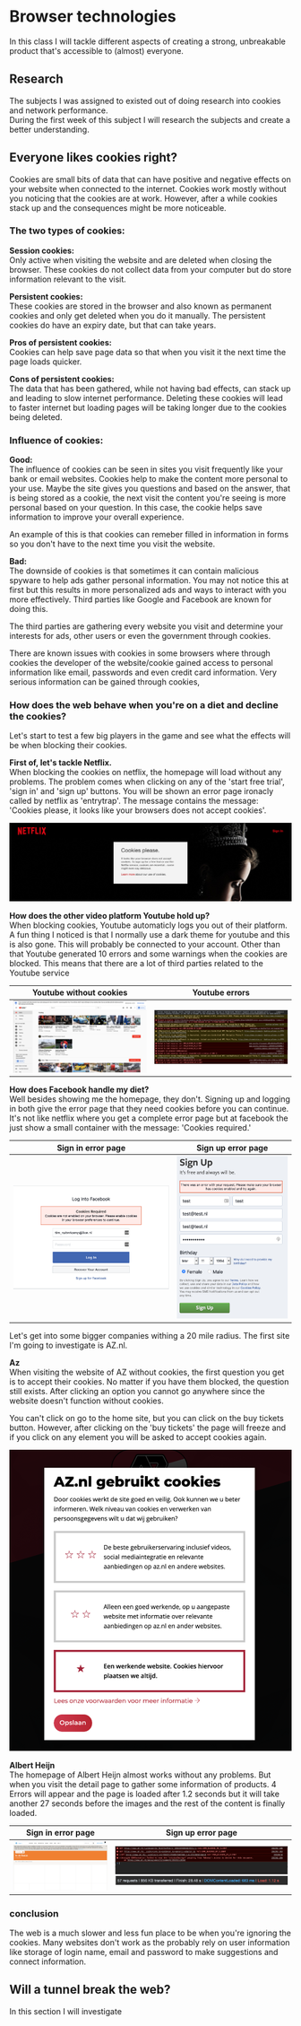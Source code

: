 # Browser technologies

In this class I will tackle different aspects of creating a strong, unbreakable product that's accessible to (almost) everyone.

## Research

The subjects I was assigned to existed out of doing research into cookies and network performance.  
During the first week of this subject I will research the subjects and create a better understanding.

## Everyone likes cookies right?

Cookies are small bits of data that can have positive and negative effects on your website when connected to the internet. Cookies work mostly without you noticing that the cookies are at work. However, after a while cookies stack up and the consequences might be more noticeable.

### The two types of cookies:

**Session cookies:**  
Only active when visiting the website and are deleted when closing the browser. These cookies do not collect data from your computer but do store information relevant to the visit.

**Persistent cookies:**  
These cookies are stored in the browser and also known as permanent cookies and only get deleted when you do it manually. The persistent cookies do have an expiry date, but that can take years.

**Pros of persistent cookies:**  
Cookies can help save page data so that when you visit it the next time the page loads quicker.

**Cons of persistent cookies:**  
The data that has been gathered, while not having bad effects, can stack up and leading to slow internet performance. Deleting these cookies will lead to faster internet but loading pages will be taking longer due to the cookies being deleted.

### Influence of cookies:

**Good:**  
The influence of cookies can be seen in sites you visit frequently like your bank or email websites. Cookies help to make the content more personal to your use. Maybe the site gives you questions and based on the answer, that is being stored as a cookie, the next visit the content you're seeing is more personal based on your question. In this case, the cookie helps save information to improve your overall experience.

An example of this is that cookies can remeber filled in information in forms so you don't have to the next time you visit the website.

**Bad:**  
The downside of cookies is that sometimes it can contain malicious spyware to help ads gather personal information. You may not notice this at first but this results in more personalized ads and ways to interact with you more effectively. Third parties like Google and Facebook are known for doing this.

The third parties are gathering every website you visit and determine your interests for ads, other users or even the government through cookies.

There are known issues with cookies in some browsers where through cookies the developer of the website/cookie gained access to personal information like email, passwords and even credit card information. Very serious information can be gained through cookies,

### How does the web behave when you're on a diet and decline the cookies?

Let's start to test a few big players in the game and see what the effects will be when blocking their cookies.

**First of, let's tackle Netflix.**  
When blocking the cookies on netflix, the homepage will load without any problems. The problem comes when clicking on any of the 'start free trial', 'sign in' and 'sign up' buttons. You will be shown an error page ironacly called by netflix as 'entrytrap'.
The message contains the message: 'Cookies please, it looks like your browsers does not accept cookies'.

!['Netflix cookie error page'](gh-images/netflix-error-cookies.png)

**How does the other video platform Youtube hold up?**  
When blocking cookies, Youtube automaticly logs you out of their platform. A fun thing I noticed is that I normally use a dark theme for youtube and this is also gone. This will probably be connected to your account. Other than that Youtube generated 10 errors and some warnings when the cookies are blocked. This means that there are a lot of third parties related to the Youtube service

|                    Youtube without cookies                    |                  Youtube errors                   |
| :-----------------------------------------------------------: | :-----------------------------------------------: |
| !['Youtube page without cookies'](gh-images/youtube-page.png) | !['Youtube errors'](gh-images/youtube-errors.png) |

**How does Facebook handle my diet?**  
Well besides showing me the homepage, they don't. Signing up and logging in both give the error page that they need cookies before you can continue.  
It's not like netflix where you get a complete error page but at facebook the just show a small container with the message: 'Cookies required.'

|                     Sign in error page                     |                     Sign up error page                     |
| :--------------------------------------------------------: | :--------------------------------------------------------: |
| !['Facebook sign in error page'](gh-images/fb-sign-in.png) | !['Facebook sign up error page'](gh-images/fb-sign-up.png) |

Let's get into some bigger companies withing a 20 mile radius.
The first site I'm going to investigate is AZ.nl.

**Az**  
When visiting the website of AZ without cookies, the first question you get is to accept their cookies. No matter if you have them blocked, the question still exists. After clicking an option you cannot go anywhere since the website doesn't function without cookies.

You can't click on go to the home site, but you can click on the buy tickets button. However, after clicking on the 'buy tickets' the page will freeze and if you click on any element you will be asked to accept cookies again.

!['AZ cookie wall'](gh-images/az-error.png)

**Albert Heijn**  
The homepage of Albert Heijn almost works without any problems. But when you visit the detail page to gather some information of products. 4 Errors will appear and the page is loaded after 1.2 seconds but it will take another 27 seconds before the images and the rest of the content is finally loaded.

|                Sign in error page                 |                                Sign up error page                                 |
| :-----------------------------------------------: | :-------------------------------------------------------------------------------: |
| !['AH detail page'](gh-images/ah-detail-page.png) | !['ah errors'](gh-images/ah-errors.png) !['ah load speed'](gh-images/ah-load.png) |

### conclusion

The web is a much slower and less fun place to be when you're ignoring the cookies. Many websites don't work as the probably rely on user information like storage of login name, email and password to make suggestions and connect information.

## Will a tunnel break the web?

In this section I will investigate
